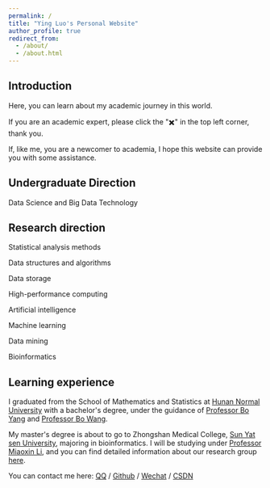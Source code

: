 ```yaml
---
permalink: /
title: "Ying Luo's Personal Website"
author_profile: true
redirect_from: 
  - /about/
  - /about.html
---
```


## **Introduction**

Here, you can learn about my academic journey in this world.

If you are an academic expert, please click the "✖️" in the top left corner, thank you.

If, like me, you are a newcomer to academia, I hope this website can provide you with some assistance.

## **Undergraduate Direction**
Data Science and Big Data Technology

## **Research direction**
Statistical analysis methods

Data structures and algorithms

Data storage

High-performance computing

Artificial intelligence

Machine learning

Data mining

Bioinformatics

## **Learning experience**

I graduated from the School of Mathematics and Statistics at [Hunan Normal University](https://www.hunnu.edu.cn/) with a bachelor's degree, under the guidance of [Professor Bo Yang](https://gsy.hunnu.edu.cn/info/1071/2383.htm) and [Professor Bo Wang](https://mc.hunnu.edu.cn/info/1665/4957.htm).

My master's degree is about to go to Zhongshan Medical College, [Sun Yat sen University](https://www.sysu.edu.cn/), majoring in bioinformatics. I will be studying under [Professor Miaoxin Li](https://zssom.sysu.edu.cn/zh-hans/teacher/472), and you can find detailed information about our research group [here](http://pmglab.top/).

You can contact me here:  [QQ](../images/qq.jpg) / [Github](https://github.com/yingluo2002) / [Wechat](../images/wechat.jpg) / [CSDN](https://blog.csdn.net/sixibiheye)



